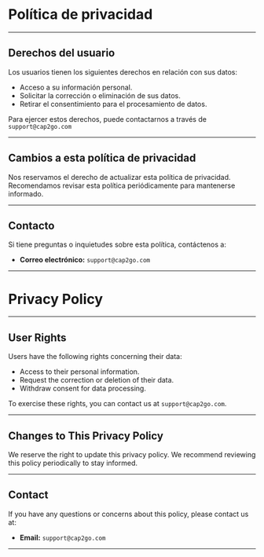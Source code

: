 # Política de privacidad

---

## Derechos del usuario

Los usuarios tienen los siguientes derechos en relación con sus datos:

- Acceso a su información personal.
- Solicitar la corrección o eliminación de sus datos.
- Retirar el consentimiento para el procesamiento de datos.

Para ejercer estos derechos, puede contactarnos a través de `support@cap2go.com`

---

## Cambios a esta política de privacidad

Nos reservamos el derecho de actualizar esta política de privacidad. Recomendamos revisar esta política periódicamente para mantenerse informado.

---

## Contacto

Si tiene preguntas o inquietudes sobre esta política, contáctenos a:

- **Correo electrónico:** `support@cap2go.com`

---

# Privacy Policy

---

## User Rights

Users have the following rights concerning their data:

- Access to their personal information.
- Request the correction or deletion of their data.
- Withdraw consent for data processing.

To exercise these rights, you can contact us at `support@cap2go.com`.

---

## Changes to This Privacy Policy

We reserve the right to update this privacy policy. We recommend reviewing this policy periodically to stay informed.

---

## Contact

If you have any questions or concerns about this policy, please contact us at:

- **Email:** `support@cap2go.com`

---
